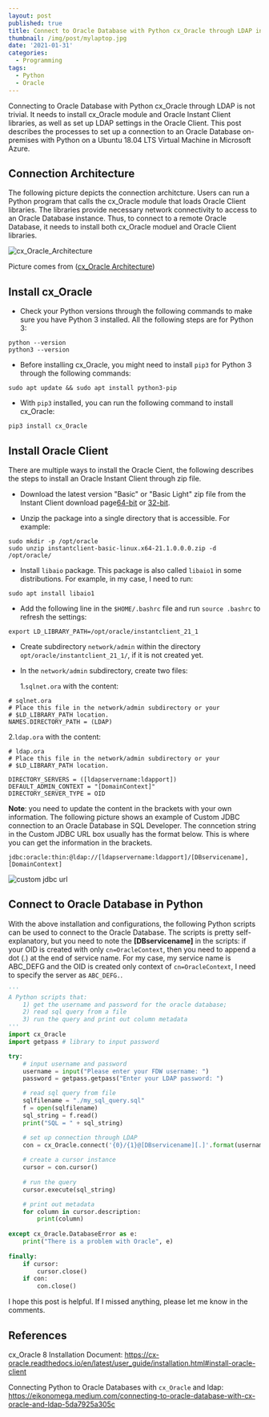 ```yaml
---
layout: post
published: true
title: Connect to Oracle Database with Python cx_Oracle through LDAP in Ubuntu
thumbnail: /img/post/mylaptop.jpg
date: '2021-01-31'
categories:
  - Programming
tags:
  - Python
  - Oracle
---
```

Connecting to Oracle Database with Python cx_Oracle through LDAP is not trivial. It needs to install cx_Oracle module and Oracle Instant Client libraries, as well as set up LDAP settings in the Oracle Client. This post describes the processes to set up a connection to an Oracle Database on-premises with Python on a Ubuntu 18.04 LTS Virtual Machine in Microsoft Azure. 

<!--more-->
## Connection Architecture
The following picture depicts the connection architcture. Users can run a Python program that calls the cx_Oracle module that loads Oracle Client libraries. The libraries provide necessary network connectivity to access to an Oracle Database instance. Thus, to connect to a remote Oracle Database, it needs to install both cx_Oracle moduel and Oracle Client libraries. 

![cx_Oracle_Architecture]({{site.baseurl}}/img/post/cx_Oracle_arch.png)
                  
Picture comes from ([cx_Oracle Architecture](https://cx-oracle.readthedocs.io/en/latest/_images/cx_Oracle_arch.png))

## Install cx_Oracle
* Check your Python versions through the following commands to make sure you have Python 3 installed. All the following steps are for Python 3: 
```
python --version
python3 --version
```

* Before installing cx_Oracle, you might need to install `pip3` for Python 3 through the following commands:
```
sudo apt update && sudo apt install python3-pip
```
* With `pip3` installed, you can run the following command to install cx_Oracle:
```
pip3 install cx_Oracle
```

## Install Oracle Client
There are multiple ways to install the Oracle Cient, the following describes the steps to install an Oracle Instant Client through zip file.

* Download the latest version "Basic" or "Basic Light" zip file from the Instant Client download page[64-bit](https://www.oracle.com/database/technologies/instant-client/linux-x86-64-downloads.html) or [32-bit](https://www.oracle.com/database/technologies/instant-client/linux-x86-32-downloads.html).

* Unzip the package into a single directory that is accessible. For example:
```
sudo mkdir -p /opt/oracle
sudo unzip instantclient-basic-linux.x64-21.1.0.0.0.zip -d /opt/oracle/
```
* Install `libaio` package. This package is also called `libaio1` in some distributions. For example, in my case, I need to run:
```
sudo apt install libaio1
```
* Add the following line in the `$HOME/.bashrc` file and run `source .bashrc` to refresh the settings:
```
export LD_LIBRARY_PATH=/opt/oracle/instantclient_21_1
```
* Create subdirectory `network/admin` within the directory `opt/oracle/instantclient_21_1/`, if it is not created yet.
* In the `network/admin` subdirectory, create two files:

   1.`sqlnet.ora` with the content:
```
# sqlnet.ora
# Place this file in the network/admin subdirectory or your 
# $LD_LIBRARY_PATH location.
NAMES.DIRECTORY_PATH = (LDAP)
```

   2.`ldap.ora` with the content:
```
# ldap.ora
# Place this file in the network/admin subdirectory or your 
# $LD_LIBRARY_PATH location.

DIRECTORY_SERVERS = ([ldapservername:ldapport])
DEFAULT_ADMIN_CONTEXT = "[DomainContext]"
DIRECTORY_SERVER_TYPE = OID
```
**Note**: you need to update the content in the brackets with your own information. The following picture shows an example of Custom JDBC connection to an Oracle Database in SQL Developer. The conncetion string in the Custom JDBC URL box usually has the format below. This is where you can get the information in the brackets.
```
jdbc:oracle:thin:@ldap://[ldapservername:ldapport]/[DBservicename],[DomainContext]
```

![custom jdbc url]({{site.baseurl}}/img/post/sql_developer01.PNG)



## Connect to Oracle Database in Python

With the above installation and configurations, the following Python scripts can be used to connect to the Oracle Database. The scripts is pretty self-explanatory, but you need to note the **[DBservicename]** in the scripts: if your OID is created with only `cn=OracleContext`, then you need to append a dot (.) at the end of service name. For my case, my service name is ABC_DEFG and the OID is created only context of `cn=OracleContext`, I need to specify the server as `ABC_DEFG.`.

```python
'''
A Python scripts that:
    1) get the username and password for the oracle database;
    2) read sql query from a file
    3) run the query and print out column metadata
'''
import cx_Oracle
import getpass # library to input password

try: 
    # input username and password
    username = input("Please enter your FDW username: ")
    password = getpass.getpass("Enter your LDAP password: ")

    # read sql query from file
    sqlfilename = "./my_sql_query.sql"
    f = open(sqlfilename)
    sql_string = f.read()
    print("SQL = " + sql_string)

    # set up connection through LDAP
    con = cx_Oracle.connect('{0}/{1}@[DBservicename][.]'.format(username, password)) 
      
    # create a cursor instance 
    cursor = con.cursor() 
      
    # run the query 
    cursor.execute(sql_string) 

    # print out metadata
    for column in cursor.description:
        print(column)
      
except cx_Oracle.DatabaseError as e: 
    print("There is a problem with Oracle", e) 
  
finally: 
    if cursor: 
        cursor.close() 
    if con: 
        con.close() 

```

I hope this post is helpful. If I missed anything, please let me know in the comments.

## References

cx_Oracle 8 Installation Document: https://cx-oracle.readthedocs.io/en/latest/user_guide/installation.html#install-oracle-client

Connecting Python to Oracle Databases with `cx_Oracle` and ldap: https://eikonomega.medium.com/connecting-to-oracle-database-with-cx-oracle-and-ldap-5da7925a305c
